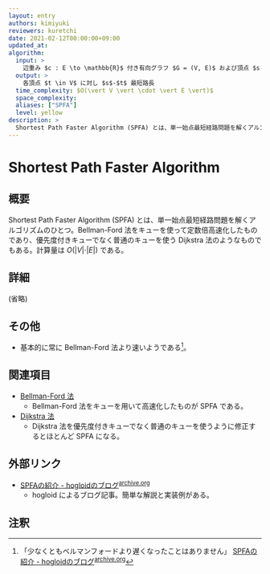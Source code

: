 ```yaml
---
layout: entry
authors: kimiyuki
reviewers: kuretchi
date: 2021-02-12T00:00:00+09:00
updated_at:
algorithm:
  input: >
    辺重み $c : E \to \mathbb{R}$ 付き有向グラフ $G = (V, E)$ および頂点 $s \in V$
  output: >
    各頂点 $t \in V$ に対し $s$-$t$ 最短路長
  time_complexity: $O(\vert V \vert \cdot \vert E \vert)$
  space_complexity:
  aliases: ["SPFA"]
  level: yellow
description: >
  Shortest Path Faster Algorithm (SPFA) とは、単一始点最短経路問題を解くアルゴリズムのひとつ。Bellman-Ford 法をキューを使って定数倍高速化したものであり、優先度付きキューでなく普通のキューを使う Dijkstra 法のようなものでもある。計算量は $O(\vert V \vert \cdot \vert E \vert)$ である。
---
```


# Shortest Path Faster Algorithm

## 概要

Shortest Path Faster Algorithm (SPFA) とは、単一始点最短経路問題を解くアルゴリズムのひとつ。Bellman-Ford 法をキューを使って定数倍高速化したものであり、優先度付きキューでなく普通のキューを使う Dijkstra 法のようなものでもある。計算量は $O(\vert V \vert \cdot \vert E \vert)$ である。

## 詳細

(省略)

## その他

-   基本的に常に Bellman-Ford 法より速いようである[^hogloid-speed]。

## 関連項目

-   [Bellman-Ford 法](/bellman-ford)
    -   Bellman-Ford 法をキューを用いて高速化したものが SPFA である。
-   [Dijkstra 法](/dijkstra)
    -   Dijkstra 法を優先度付きキューでなく普通のキューを使うように修正するとほとんど SPFA になる。

## 外部リンク

-   [SPFAの紹介 - hogloidのブログ](https://hogloid.hatenablog.com/entry/20120409/1333973448)<sup>[archive.org](https://web.archive.org/web/20130519162505/http://hogloid.hatenablog.com/entry/20120409/1333973448)</sup>
    -   <a class="handle">hogloid</a> によるブログ記事。簡単な解説と実装例がある。

## 注釈

[^hogloid-speed]: 「少なくともベルマンフォードより遅くなったことはありません」 [SPFAの紹介 - hogloidのブログ](https://hogloid.hatenablog.com/entry/20120409/1333973448)<sup>[archive.org](https://web.archive.org/web/20130519162505/http://hogloid.hatenablog.com/entry/20120409/1333973448)</sup>
